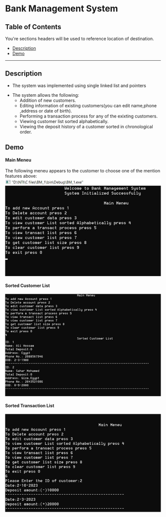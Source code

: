 # Bank Management System
## Table of Contents
You're sections headers will be used to reference location of destination.

- [Description](#Description)
- [Demo](#Demo)
---
## Description
* The system was implemented using single linked list and pointers
- The system allows the following:
  - Addition of new customers.
  - Editing information of existing customers(you can edit name,phone ,address or date of birth).
  - Performing a transaction process for any of the exixting customers.
  - Viewing customer list sorted alphabetically.
  - Viewing the deposit history of a customer sorted in chronological order.
## Demo
#### Main Meneu
The following meneu appears to the customer to choose one of the mention features above:
<img src="https://github.com/Sara-Habo/C/blob/main/Demo_Images/Menue_list.jpg"/>

#### Sorted Customer List
<img src="https://github.com/Sara-Habo/C/blob/main/Demo_Images/customer_list.jpg"/>

#### Sorted Transaction List
<img src="https://github.com/Sara-Habo/C/blob/main/Demo_Images/transact_list.jpg"/>
